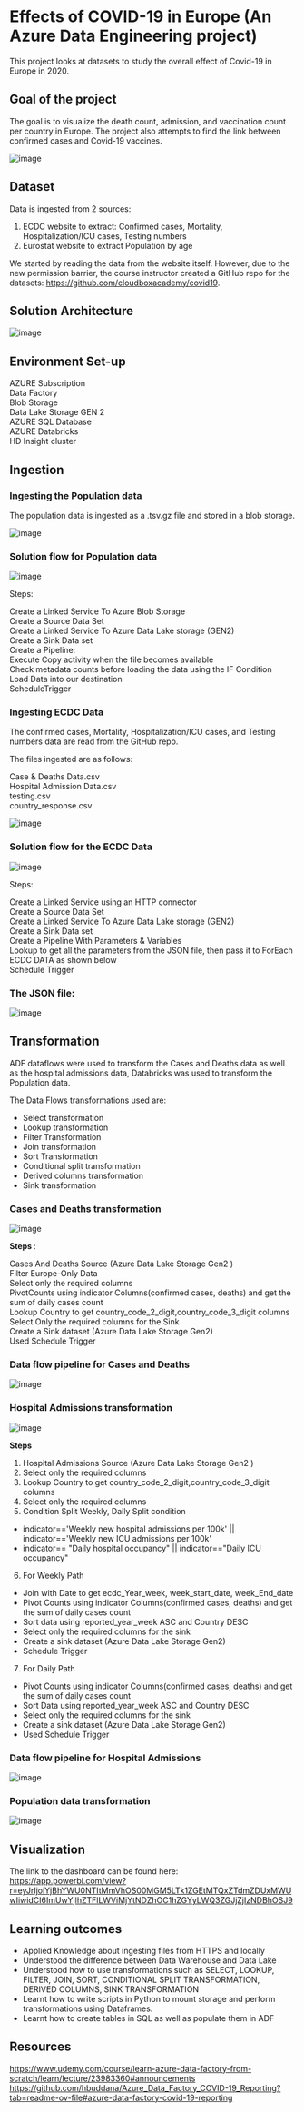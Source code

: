 # Effects of COVID-19 in Europe (An Azure Data Engineering project)
This project looks at datasets to study the overall effect of Covid-19 in Europe in 2020.

## Goal of the project
The goal is to visualize the death count, admission, and vaccination count per country in Europe. The project also attempts to find the link between confirmed cases
and Covid-19 vaccines.

![image](https://github.com/user-attachments/assets/618d7296-7e72-402e-ac96-52183cbae643)


## Dataset
Data is ingested from 2 sources:
1. ECDC website to extract: Confirmed cases, Mortality, Hospitalization/ICU cases, Testing numbers
2. Eurostat website to extract Population by age

We started by reading the data from the website itself. However, due to the new permission barrier, the course instructor created a GitHub repo for the 
datasets: https://github.com/cloudboxacademy/covid19.

## Solution Architecture
![image](https://github.com/user-attachments/assets/9c7a7905-b1b7-4c06-877e-f4fe2a88cee6)

## Environment Set-up
 AZURE Subscription <br>
 Data Factory <br>
 Blob Storage <br>
 Data Lake Storage GEN 2 <br>
 AZURE SQL Database <br>
 AZURE Databricks <br>
 HD Insight cluster <br>


## Ingestion  
### Ingesting the Population data
The population data is ingested as a .tsv.gz file and stored in a blob storage. 

![image](https://github.com/user-attachments/assets/97027d6b-668b-4a86-986d-0999c7d72e36)

### Solution flow for Population data
![image](https://github.com/user-attachments/assets/3d766c74-3527-4fc5-bd21-a797b5d301e5)

Steps:

Create a Linked Service To Azure Blob Storage <br>
Create a Source Data Set <br>
Create a Linked Service To Azure Data Lake storage (GEN2) <br>
Create a Sink Data set <br>
Create a Pipeline: <br>
Execute Copy activity when the file becomes available<br>
Check metadata counts before loading the data using the IF Condition <br>
Load Data into our destination <br>
ScheduleTrigger <br>

### Ingesting ECDC Data
The confirmed cases, Mortality, Hospitalization/ICU cases, and Testing numbers data are read from the GitHub repo.

The files ingested are as follows:

Case & Deaths Data.csv <br>
Hospital Admission Data.csv <br>
testing.csv <br>
country_response.csv <br>

![image](https://github.com/user-attachments/assets/ebfce600-7bd7-4c22-9f6a-1773b66004bf)

### Solution flow for the ECDC Data
![image](https://github.com/user-attachments/assets/feed5b9f-4964-4801-b200-f1c43db5c61f)

Steps:

Create a Linked Service using an HTTP connector <br>
Create a Source Data Set <br>
Create a Linked Service To Azure Data Lake storage (GEN2) <br>
Create a Sink Data set <br>
Create a Pipeline With Parameters & Variables <br>
Lookup to get all the parameters from the JSON file, then pass it to ForEach ECDC DATA as shown below <br>
Schedule Trigger <br>

### The JSON file:
![image](https://github.com/user-attachments/assets/951e6585-0d65-4baf-9338-3c38d787acd9)


## Transformation
ADF dataflows were used to transform the Cases and Deaths data as well as the hospital admissions data,
Databricks was used to transform the Population data.

The Data Flows transformations used are:

- Select transformation
- Lookup transformation
- Filter Transformation
- Join transformation
- Sort Transformation
- Conditional split transformation
- Derived columns transformation
- Sink transformation

### Cases and Deaths transformation
![image](https://github.com/user-attachments/assets/6638af9e-eab3-43e0-a2d1-06d266cdd0c7)

<strong> Steps </strong>:

Cases And Deaths Source (Azure Data Lake Storage Gen2 ) <br>
Filter Europe-Only Data <br>
Select only the required columns <br>
PivotCounts using indicator Columns(confirmed cases, deaths) and get the sum of daily cases count <br>
Lookup Country to get country_code_2_digit,country_code_3_digit columns <br>
Select Only the required columns for the Sink <br>
Create a Sink dataset (Azure Data Lake Storage Gen2) <br>
Used Schedule Trigger <br>

### Data flow pipeline for Cases and Deaths
![image](https://github.com/user-attachments/assets/2f14f3df-b6fe-4472-87c6-422e2e93abe1)





 ### Hospital Admissions transformation
 ![image](https://github.com/user-attachments/assets/8f066a71-c3ce-455d-9015-f3e7e786a0b4)

 <strong> Steps </strong>
1. Hospital Admissions Source (Azure Data Lake Storage Gen2 ) <br>
2. Select only the required columns<br>
3. Lookup Country to get country_code_2_digit,country_code_3_digit columns<br>
4. Select only the required columns<br>
5. Condition Split Weekly, Daily Split condition<br>
- indicator=='Weekly new hospital admissions per 100k' || indicator=='Weekly new ICU admissions per 100k'
- indicator== "Daily hospital occupancy" || indicator=="Daily ICU occupancy"
6. For Weekly Path <br>
- Join with Date to get ecdc_Year_week, week_start_date, week_End_date
- Pivot Counts using indicator Columns(confirmed cases, deaths) and get the sum of daily cases count
- Sort data using reported_year_week ASC and Country DESC
- Select only the required columns for the sink
- Create a sink dataset (Azure Data Lake Storage Gen2)
- Schedule Trigger
7. For Daily Path <br>
- Pivot Counts using indicator Columns(confirmed cases, deaths) and get the sum of daily cases count
- Sort Data using reported_year_week ASC and Country DESC
- Select only the required columns for the sink
- Create a sink dataset (Azure Data Lake Storage Gen2)
- Used Schedule Trigger
### Data flow pipeline for Hospital Admissions
 ![image](https://github.com/user-attachments/assets/aec51216-3240-41aa-a4c6-4bc33a58bb5c)
### Population data transformation
![image](https://github.com/user-attachments/assets/4500ca70-de07-42f7-a2a3-11d7d2cb304c)


## Visualization

The link to the dashboard can be found here: https://app.powerbi.com/view?r=eyJrIjoiYjBhYWU0NTItMmVhOS00MGM5LTk1ZGEtMTQxZTdmZDUxMWUwIiwidCI6ImUwYjlhZTFlLWViMjYtNDZhOC1hZGYyLWQ3ZGJjZjIzNDBhOSJ9

## Learning outcomes
- Applied Knowledge about ingesting files from HTTPS and locally
- Understood the difference between Data Warehouse and Data Lake
- Understood how to use transformations such as SELECT, LOOKUP, FILTER, JOIN, SORT, CONDITIONAL  SPLIT TRANSFORMATION, DERIVED COLUMNS, SINK TRANSFORMATION
- Learnt how to write scripts in Python to mount storage and perform transformations using Dataframes.
- Learnt how to create tables in SQL as well as populate them in ADF

## Resources
https://www.udemy.com/course/learn-azure-data-factory-from-scratch/learn/lecture/23983360#announcements <br>
https://github.com/hbuddana/Azure_Data_Factory_COVID-19_Reporting?tab=readme-ov-file#azure-data-factory-covid-19-reporting










